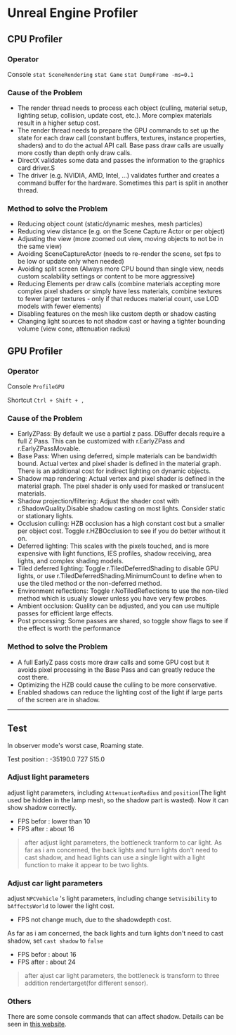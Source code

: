 # Unreal Engine Profiler

## CPU Profiler

### Operator

Console `stat SceneRendering` `stat Game` `stat DumpFrame -ms=0.1`

### Cause of the Problem

+ The render thread needs to process each object (culling, material setup, lighting setup, collision, update cost, etc.). More complex materials result in a higher setup cost.
+ The render thread needs to prepare the GPU commands to set up the state for each draw call (constant buffers, textures, instance properties, shaders) and to do the actual API call. Base pass draw calls are usually more costly than depth only draw calls.
+ DirectX validates some data and passes the information to the graphics card driver.S
+ The driver (e.g. NVIDIA, AMD, Intel, ...) validates further and creates a command buffer for the hardware. Sometimes this part is split in another thread.

### Method to solve the Problem

+ Reducing object count (static/dynamic meshes, mesh particles)
+ Reducing view distance (e.g. on the Scene Capture Actor or per object)
+ Adjusting the view (more zoomed out view, moving objects to not be in the same view)
+ Avoiding SceneCaptureActor (needs to re-render the scene, set fps to be low or update only when needed)
+ Avoiding split screen (Always more CPU bound than single view, needs custom scalability settings or content to be more aggressive)
+ Reducing Elements per draw calls (combine materials accepting more complex pixel shaders or simply have less materials, combine textures to fewer larger textures - only if that reduces material count, use LOD models with fewer elements)
+ Disabling features on the mesh like custom depth or shadow casting
+ Changing light sources to not shadow cast or having a tighter bounding volume (view cone, attenuation radius)

## GPU Profiler

### Operator

Console `ProfileGPU`

Shortcut `Ctrl + Shift + ,`

### Cause of the Problem

+ EarlyZPass: By default we use a partial z pass. DBuffer decals require a full Z Pass. This can be customized with r.EarlyZPass and r.EarlyZPassMovable.
+ Base Pass: When using deferred, simple materials can be bandwidth bound. Actual vertex and pixel shader is defined in the material graph. There is an additional cost for indirect lighting on dynamic objects.
+ Shadow map rendering: Actual vertex and pixel shader is defined in the material graph. The pixel shader is only used for masked or translucent materials.
+ Shadow projection/filtering: Adjust the shader cost with r.ShadowQuality.Disable shadow casting on most lights. Consider static or stationary lights.
+ Occlusion culling: HZB occlusion has a high constant cost but a smaller per object cost. Toggle r.HZBOcclusion to see if you do better without it on.
+ Deferred lighting: This scales with the pixels touched, and is more expensive with light functions, IES profiles, shadow receiving, area lights, and complex shading models.
+ Tiled deferred lighting: Toggle r.TiledDeferredShading to disable GPU lights, or use r.TiledDeferredShading.MinimumCount to define when to use the tiled method or the non-deferred method.
+ Environment reflections: Toggle r.NoTiledReflections to use the non-tiled method which is usually slower unless you have very few probes.
+ Ambient occlusion: Quality can be adjusted, and you can use multiple passes for efficient large effects.
+ Post processing: Some passes are shared, so toggle show flags to see if the effect is worth the performance

### Method to solve the Problem

+ A full EarlyZ pass costs more draw calls and some GPU cost but it avoids pixel processing in the Base Pass and can greatly reduce the cost there.
+ Optimizing the HZB could cause the culling to be more conservative.
+ Enabled shadows can reduce the lighting cost of the light if large parts of the screen are in shadow.

****

## Test

In observer mode's worst case, Roaming state.

Test position : -35190.0 727 515.0

### Adjust light parameters

adjust light parameters, including `AttenuationRadius` and `position`(The light used be hidden in the lamp mesh, so the shadow part is wasted). Now it can show shadow correctly.


+ FPS befor : lower than 10
+ FPS after : about 16

> after adjust light parameters, the bottleneck tranform to car light. As far as i am concerned, the back lights and turn lights don't need to cast shadow, and head lights can use a single light with a light function to make it appear to be two lights.

### Adjust car light parameters

adjust `NPCVehicle` 's light parameters, including change `SetVisibility` to `bAffectsWorld` to lower the light cost.

+ FPS not change much, due to the shadowdepth cost.

As far as i am concerned, the back lights and turn lights don't need to cast shadow, set `cast shadow` to `false`

+ FPS befor : about 16
+ FPS after : about 24

> after ajust car light parameters, the bottleneck is transform to three addition rendertarget(for different sensor).

### Others

There are some console commands that can affect shadow. Details can be seen in [this website](https://forums.unrealengine.com/development-discussion/rendering/5920-shadows-disappear-with-increased-camera-distance).